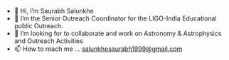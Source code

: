 - 👋 Hi, I’m Saurabh Salunkhe
- 👀 I’m the Senior Outreach Coordinator for the LIGO-India Educational public Outreach. 
- 🌱 I’m looking for to collaborate and work on Astronomy & Astrophysics and Outreach Activities
- 📫 How to reach me ... salunkhesaurabh1999@gmail.com

<!---
salunkhesaurabh/salunkhesaurabh is a ✨ special ✨ repository because its `README.md` (this file) appears on your GitHub profile.
You can click the Preview link to take a look at your changes.
--->
